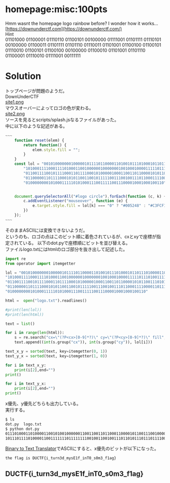 # homepage:misc:100pts
Hmm wasnt the homepage logo rainbow before? I wonder how it works...  
[https://downunderctf.com](https://downunderctf.com/)  
Hint  
01101000 01100001 01110110 01100101 00100000 01111001 01101111 01110101 00100000 01100011 01101111 01101110 01110011 01101001 01100100 01100101 01110010 01100101 01100100 00100000 01100010 01101001 01101110 01100001 01110010 01111001 00111111  

# Solution
トップページが問題のようだ。  
DownUnderCTF  
[site1.png](site/site1.png)  
マウスオーバーによってロゴの色が変わる。  
[site2.png](site/site2.png)  
ソースを見るとscripts/splash.jsなるファイルがあった。  
中に以下のような記述がある。  
```JavaScript
~~~
    function reset(elem) {
        return function() {
            elem.style.fill = "";
        }
    }
    const lol = "00101000000010000010111101100001101001011101000101101110100001100011111101101010" +
        "1010001111000111101000110010000001000000010010001000011111011101001111101001110111101010" +
        "0110011110010111100011011110001010000010001100110110000101011001110101010001011101001001" +
        "0110000011011110001010110011001011111001110010011101100011110000110111111001000011010101" +
        "0100000000101000111110101000111001111100111000010001000100110";


    document.querySelectorAll("#logo circle").forEach(function (c, k) {
        c.addEventListener("mouseover", function (e) {
            e.target.style.fill = lol[k] === "0" ? "#005248" : "#C3FCF1";
        })
    });
~~~
```
そのままASCIIには変換できないようだ。  
というのも、ロゴの点はこのビット順に着色されているが、cxとxyで座標が指定されている。
以下のdot.pyで座標順にビットを並び替える。  
ファイルlogo.txtにはhtmlのロゴ部分を抜き出して記述した。  
```python:dot.py
import re
from operator import itemgetter

lol = "00101000000010000010111101100001101001011101000101101110100001100011111101101010"\
"1010001111000111101000110010000001000000010010001000011111011101001111101001110111101010"\
"0110011110010111100011011110001010000010001100110110000101011001110101010001011101001001"\
"0110000011011110001010110011001011111001110010011101100011110000110111111001000011010101"\
"0100000000101000111110101000111001111100111000010001000100110"

html =  open("logo.txt").readlines()

#print(len(lol))
#print(len(html))

text = list()

for i in range(len(html)):
	s = re.search("cx=\"(?P<cx>[0-9]*?)\" cy=\"(?P<cy>[0-9]*?)\" fill", html[i])
	text.append((int(s.group("cx")), int(s.group("cy")), lol[i]))

text_x_y = sorted(text, key=itemgetter(0, 1))
text_y_x = sorted(text, key=itemgetter(1, 0))

for i in text_x_y:
	print(i[2],end="")
print()

for i in text_y_x:
	print(i[2],end="")
print()
```
x優先、y優先どちらも出力している。  
実行する。  
```bash
$ ls
dot.py  logo.txt
$ python dot.py
011101000110100001100101001000000110011001101100011000010110011100100000011010010111001100100000010001000101010101000011010101000100011001111011011010010101111101110100011101010111001001101110001100110110010001011111011011010111100101110011010001010011000101100110010111110110100101101110010101000011000001011111011100110011000001101101001100110101111101100110001100010110000101100111011111010000000000000
101110111101000011001111111011111111001001100100111011010111011101111001111000011010110001011110100001101010000100110100001001000110011011101001001001011101010100000010000101011101100110111111111101000110100100011010001000100100000000100000001000011000001110101001001101000010011010111110101011110011001101100100011101100010010110010001010110001010010001110100001010010010011100010101010001011000101010111
```
[Binary to Text Translator](https://www.rapidtables.com/convert/number/binary-to-ascii.html)でASCIIにすると、x優先のビットが以下になった。  
```text
the flag is DUCTF{i_turn3d_mysE1f_inT0_s0m3_f1ag}
```

## DUCTF{i_turn3d_mysE1f_inT0_s0m3_f1ag}